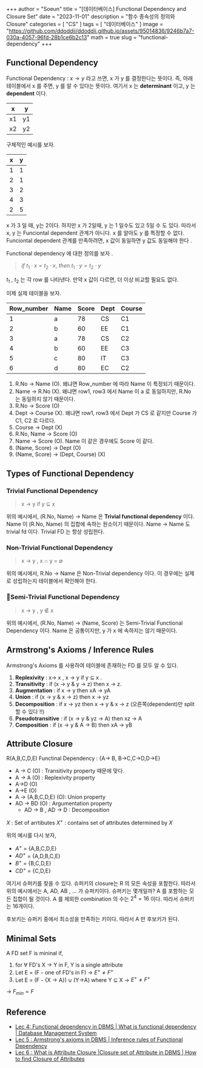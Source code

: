 +++
author = "Soeun"
title = "[데이터베이스] Functional Dependency and Closure Set"
date = "2023-11-01"
description = "함수 종속성의 정의와 Closure"
categories = [
    "CS"
]
tags = [
    "데이터베이스"
]
image = "https://github.com/ddoddii/ddoddii.github.io/assets/95014836/9246b7a7-030a-4057-96fd-28b1ce6b2c13"
math = true
slug = "functional-dependency"
+++

## Functional Dependency
Functional Dependency : $x \rightarrow y$ 라고 쓰면, x 가 y 를 결정한다는 뜻이다. 즉, 아래 테이블에서 x 를 주면, y 를 알 수 있다는 뜻이다. 여기서 x 는 **determinant** 이고, y 는 **dependent** 이다. 

| x   | y   |
| --- | --- |
| x1  | y1  |
| x2  | y2    |

구체적인 예시를 보자. 

| x   | y   |
| --- | --- |
| 1   | 1   |
| 2   | 1   |
| 3   | 2   |
| 4   | 3   |
| 2   | 5   |

x 가 3 일 때, y는 2이다. 하지만 x 가 2일때, y 는 1 일수도 있고 5일 수 도 있다. 따라서 x, y 는 Funciontal dependent 관계가 아니다. x 를 알아도 y 를 특정할 수 없다. Funciontal dependent 관계를 만족하려면, x 값이 동일하면 y 값도 동일해야 한다 .

Functional dependency 에 대한 정의를 보자 .
> $if \ t_{1}\cdot x = t_{2}\cdot x,\  then \ t_{1}\cdot y=t_{2}\cdot y$ 

$t_{1}$ , $t_{2}$ 는 각 row 를 나타낸다. 만약 x 값이 다르면, 더 이상 비교할 필요도 없다.

이제 실제 테이블을 보자.

| Row_number | Name | Score | Dept | Course |
| ---------- | ---- | ----- | ---- | ------ |
| 1          | a    | 78    | CS   | C1     |
| 2          | b    | 60    | EE   | C1     |
| 3          | a    | 78    | CS   | C2     |
| 4          | b    | 60    | EE   | C3     |
| 5          | c    | 80    | IT   | C3     |
| 6          | d    | 80    | EC   | C2     | 
1.  R.No $\rightarrow$ Name (O). 왜냐면 Row_number 에 따라 Name 이 특정되기 때문이다. 
2. Name $\rightarrow$ R.No (X). 왜냐면 row1, row3 에서 Name 이 a 로 동일하지만, R.No 는 동일하지 않기 때문이다. 
3. R.No $\rightarrow$ Score (O)
4. Dept $\rightarrow$ Course (X). 왜냐면 row1, row3 에서 Dept 가 CS 로 같지만 Course 가 C1, C2 로 다르다.
5. Course $\rightarrow$ Dept (X)
6. R.No, Name $\rightarrow$ Score (O)
7. Name $\rightarrow$ Score (O). Name 이 같은 경우에도 Score 이 같다. 
8. (Name, Score) $\rightarrow$ Dept (O)
9. (Name, Score) $\rightarrow$ (Dept, Course) (X)

## Types of Functional Dependency

### Trivial Functional Dependency

> x $\rightarrow$ y if y $\subseteq$ x

위의 예시에서, (R.No, Name)  $\rightarrow$ Name 은 **Trivial functional dependency** 이다. Name 이 (R.No, Name) 의 집합에 속하는 원소이기 때문이다. Name  $\rightarrow$ Name 도 trivial fd 이다. Trivial FD 는 항상 성립한다. 

### Non-Trivial Functional Dependency

> x  $\rightarrow$ y , x $\cap$ y = $\emptyset$ 

위의 예시에서, R.No  $\rightarrow$ Name 은 Non-Trivial dependency 이다. 이 경우에는 실제로 성립하는지 테이블에서 확인해야 한다. 

### Semi-Trivial Functional Dependency

> x $\rightarrow$ y , y $\notin$ x

위의 예시에서, (R.No, Name) $\rightarrow$ (Name, Score) 는 Semi-Trivial Functional Dependency 이다. Name 은 공통이지만, y 가 x 에 속하지는 않기 때문이다.

## Armstrong's Axioms / Inference Rules

Armstrong's Axioms 를 사용하여 테이블에 존재하는 FD 를 모두 알 수 있다. 

1. **Replexivity** : x$\rightarrow$ x , x $\rightarrow$ y if y $\subseteq$ x . 
2. **Transitivity** : if (x $\rightarrow$ y & y $\rightarrow$ z) then x $\rightarrow$ z. 
3. **Augmentation** : if x $\rightarrow$ y then xA $\rightarrow$ yA 
4. **Union** : if (x $\rightarrow$ y & x $\rightarrow$ z) then x $\rightarrow$ yz
5. **Decomposition** : if x $\rightarrow$ yz then x $\rightarrow$ y & x $\rightarrow$ z (오른쪽(dependent)만 split 할 수 있다 !!)
6. **Pseudotransitive** : if (x $\rightarrow$ y & yz $\rightarrow$ A) then xz $\rightarrow$ A  
7. **Composition** : if (x $\rightarrow$ y & A $\rightarrow$ B) then xA $\rightarrow$ yB


## Attribute Closure

R(A,B,C,D,E)
Functinal Dependency : {A$\rightarrow$ B, B$\rightarrow$C,C$\rightarrow$D,D$\rightarrow$E}

- A $\rightarrow$ C (O) : Transitivity property 때문에 맞다.
- A $\rightarrow$ A (O) : Replexivity property
- A$\rightarrow$D (O)
- A$\rightarrow$E (O)
- A $\rightarrow$ {A,B,C,D,E} (O): Union property
- AD $\rightarrow$ BD (O) : Argumentation property
	- AD $\rightarrow$ B , AD $\rightarrow$ D : Decomposition 

$X$ : Set of arrtibutes 
$X^{+}$ : contains set of attributes determined by $X$

위의 예시를 다시 보자,
- $A^+$ = {A,B,C,D,E} 
- $AD^+$ = {A,D,B,C,E} 
- $B^+$ = {B,C,D,E}
- $CD^+$ = {C,D,E}

여기서 슈퍼키를 찾을 수 있다. 슈퍼키의 closure는 R 의 모든 속성을 포함한다. 따라서 위의 예시에서는 A, AD, AB , ... 가 슈퍼키이다. 슈퍼키는 몇개일까? A 를 포함하는 모든 집합이 될 것이다. A 를 제외한 combination 의 수는 $2^4=16$ 이다. 따라서 슈퍼키는 16개이다. 

후보키는 슈퍼키 중에서 최소성을 만족하는 키이다. 따라서 A 만 후보키가 된다. 

## Minimal Sets

A FD set F is mininal if, 
1. for $\forall$ FD's X $\rightarrow$ Y in F, Y is a single attribute
 2. Let E = (F - one of FD's in F) $\rightarrow$ $E^{+}\neq F^+$ 
3.  Let E = (F - {X $\rightarrow$ A}) $\cup$ (Y$\rightarrow$A) where Y $\subseteq$ X $\rightarrow$ $E^{+}\neq F^+$ 

$\longrightarrow$ $F_{min}=F$ 



## Reference
- [Lec 4: Functional dependency in DBMS | What is functional dependency | Database Management System](https://www.youtube.com/watch?v=dR-jJimWWHA)
- [Lec 5 : Armstrong's axioms in DBMS | Inference rules of Functional Dependency](https://www.youtube.com/watch?v=eIH7zRVelnw)
- [Lec 6 : What is Attribute Closure |Closure set of Attribute in DBMS | How to find Closure of Attributes](https://www.youtube.com/watch?v=AGFUfLPFJ7w&list=PLdo5W4Nhv31b33kF46f9aFjoJPOkdlsRc&index=6)


